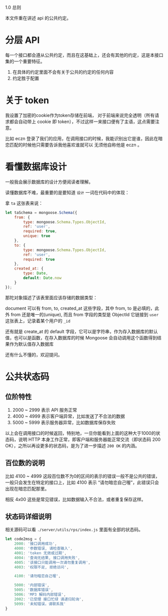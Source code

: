 1.0 总则 

本文件重在讲述 api 的公共约定。 

# 分层 API 

每一个接口都会遵从公共约定，而且在这基础上，还会有其他的约定，这是本接口集的一个重要特征。 

1. 在具体的约定里面不会有关于公共的约定的任何内容
2. 约定胜于配置 

# 关于 token 

我设置了加密的cookie作为token存储在前端， 对于前端来说完全透明（所有请求都会自动带上 cookie 即 token），不过这样一来接口便有了主语，这点需要注意。 

比如 eczn 登录了我们的应用，在调用接口的时候，我能识别出它是谁，因此在暗恋匹配的时候他只需要告诉我他喜欢谁就可以 无须他自称他是 eczn 。 

# 看懂数据库设计 

一般我会展示数据库的设计方便阅读者理解。 

读懂数据库不难，最重要的是要知道 `设计` 一词在代码中的体现： 

拿 `ta` 这张表来说： 

``` js
let taSchema = mongoose.Schema({
    from: {
        type: mongoose.Schema.Types.ObjectId,
        ref: 'user', 
        required: true, 
        unique: true
    }, 
    to: {
        type: mongoose.Schema.Types.ObjectId,
        ref: 'user', 
        required: true
    }, 
    created_at: {
        type: Date, 
        default: Date.now
    }
});
```

那陀对象描述了该表里面应该存储的数据类型： 

document 可以有 from, to, created_at 这些字段，其中 from, to 是必填的，此外 from 还是唯一的(unique), 而且 from 字段的类型是 ObjectId 它链接到 `user` 这张表上，记录着某个用户的 `_id` 

还有就是 create_at 的 default 字段，它可以是字符串，作为存入数据库的默认值，也可以是函数，在存入数据库的时候 Mongoose 会自动调用这个函数得到结果作为默认值存入数据库 

还有什么不懂的，欢迎提问。 

# 公共状态码

## 位阶特性

1. 2000 ~ 2999 表示 API 服务正常
2. 4000 ~ 4999 表示客户端异常，比如发送了不合法的数据
3. 5000 ~ 5999 表示服务器异常，比如数据库保存失败

以上会在调用接口的时候返回，特别地，一旦你能看到上面的这种大于1000的状态码，说明 HTTP 本身工作正常，即客户端和服务器能正常交流（即状态码 200 OK），之所以再设更多的状态码，是为了进一步描述 `200 OK` 的内涵。 

## 百位数的说明

比如 4100 ~ 4999 这段百位数不为0的区间的表示的错误一般不是公共的错误，一般只会发生在特定的接口上，比如 4100 表示 “请勿暗恋自己喔”，此错误只会出现在暗恋匹配那里。

相反 4x00 这些是常见错误，比如数据输入不合法，或者重复保存这样。 

## 状态码详细说明

相关源码可以看 `./server/utils/rps/index.js` 里面有全部的状态码。 

``` js
let code2msg = {
    2000: '接口调用成功', 
    4000: '参数错误, 请检查输入',
    4001: 'token 无效或过期', 
    4004: '查询无结果, 接口调用失败', 
    4005: '该接口只能调用一次请勿重复调用',
    4003: '权限不足, 拒绝访问', 

    4100: '请勿暗恋自己喔', 

    5000: '内部错误', 
    5005: '数据库错误', 
    5006: 'MP3 解码内部错误', 
    2002: '已受理 接口忙绿 请递归轮询', 
    5099: '未知错误，请联系我'
}
```

